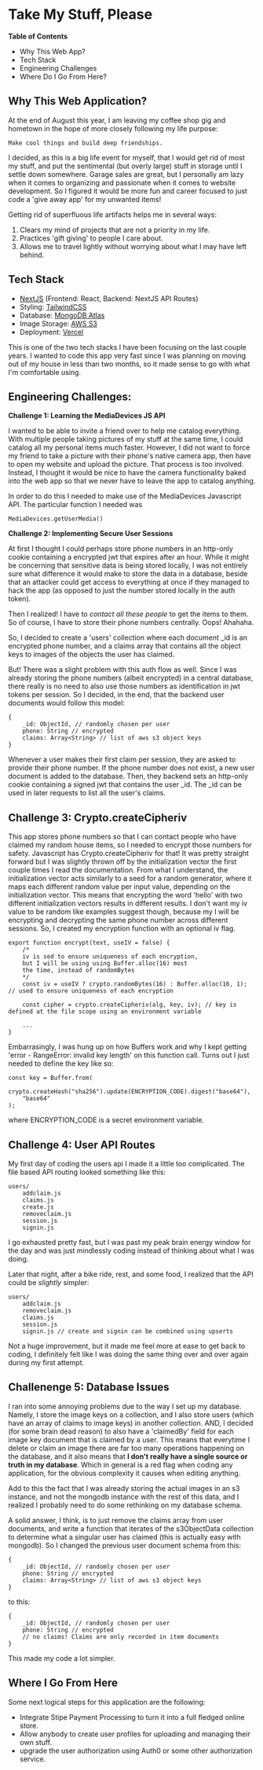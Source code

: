 # Take My Stuff, Please

**Table of Contents**

- Why This Web App?
- Tech Stack
- Engineering Challenges
- Where Do I Go From Here?

## Why This Web Application?

At the end of August this year, I am leaving my coffee shop gig and hometown in the hope of more closely following my life purpose:

    Make cool things and build deep friendships.

I decided, as this is a big life event for myself, that I would get rid of most my stuff, and put the sentimental (but overly large) stuff in storage until I settle down somewhere. Garage sales are great, but I personally am lazy when it comes to organizing and passionate when it comes to website development. So I figured it would be more fun and career focused to just code a 'give away app' for my unwanted items!

Getting rid of superfluous life artifacts helps me in several ways:

1. Clears my mind of projects that are not a priority in my life.
2. Practices 'gift giving' to people I care about.
3. Allows me to travel lightly without worrying about what I may have left behind.

## Tech Stack

- [NextJS](https://nextjs.org/) (Frontend: React, Backend: NextJS API Routes)
- Styling: [TailwindCSS](https://tailwindcss.com/)
- Database: [MongoDB Atlas](https://www.mongodb.com/)
- Image Storage: [AWS S3](https://aws.amazon.com/pm/serv-s3/)
- Deployment: [Vercel](https://vercel.com/)

This is one of the two tech stacks I have been focusing on the last couple years. I wanted to code this app very fast since I was planning on moving out of my house in less than two months, so it made sense to go with what I'm comfortable using.

## Engineering Challenges:

**Challenge 1: Learning the MediaDevices JS API**

I wanted to be able to invite a friend over to help me catalog everything. With multiple people taking pictures of my stuff at the same time, I could catalog all my personal items much faster. However, I did not want to force my friend to take a picture with their phone's native camera app, then have to open my website and upload the picture. That process is too involved. Instead, I thought it would be nice to have the camera functionality baked into the web app so that we never have to leave the app to catalog anything.

In order to do this I needed to make use of the MediaDevices Javascript API. The particular function I needed was

    MediaDevices.getUserMedia()

**Challenge 2: Implementing Secure User Sessions**

At first I thought I could perhaps store phone numbers in an http-only cookie containing a encrypted jwt that expires after an hour. While it might be concerning that sensitive data is being stored locally, I was not entirely sure what difference it would make to store the data in a database, beside that an attacker could get access to everything at once if they managed to hack the app (as opposed to just the number stored locally in the auth token).

Then I realized! I have to _contact all these people_ to get the items to them. So of course, I have to store their phone numbers centrally. Oops! Ahahaha.

So, I decided to create a 'users' collection where each document \_id is an encrypted phone number, and a claims array that contains all the object keys to images of the objects the user has claimed.

But! There was a slight problem with this auth flow as well. Since I was already storing the phone numbers (albeit encrypted) in a central database, there really is no need to also use those numbers as identification in jwt tokens per session. So I decided, in the end, that the backend user documents would follow this model:

    {
        _id: ObjectId, // randomly chosen per user
        phone: String // encrypted
        claims: Array<String> // list of aws s3 object keys
    }

Whenever a user makes their first claim per session, they are asked to provide their phone number. If the phone number does not exist, a new user document is added to the database. Then, they backend sets an http-only cookie containing a signed jwt that contains the user \_id. The \_id can be used in later requests to list all the user's claims.

## Challenge 3: Crypto.createCipheriv

This app stores phone numbers so that I can contact people who have claimed my random house items, so I needed to encrypt those numbers for safety. Javascript has Crypto.createCipheriv for that! It was pretty straight forward but I was slightly thrown off by the initialization vector the first couple times I read the documentation. From what I understand, the initialization vector acts similarly to a seed for a random generator, where it maps each different random value per input value, depending on the initialization vector. This means that encrypting the word 'hello' with two different initialization vectors results in different results. I don't want my iv value to be random like examples suggest though, because my I will be encrypting and decrypting the same phone number across different sessions. So, I created my encryption function with an optional iv flag.

    export function encrypt(text, useIV = false) {
        /*
        iv is sed to ensure uniqueness of each encryption,
        but I will be using using Buffer.alloc(16) most
        the time, instead of randomBytes
        */
        const iv = useIV ? crypto.randomBytes(16) : Buffer.alloc(16, 1); // used to ensure uniqueness of each encryption

        const cipher = crypto.createCipheriv(alg, key, iv); // key is defined at the file scope using an environment variable

        ...
    }

Embarrasingly, I was hung up on how Buffers work and why I kept getting 'error - RangeError: invalid key length' on this function call. Turns out I just needed to define the key like so:

    const key = Buffer.from(
        crypto.createHash("sha256").update(ENCRYPTION_CODE).digest("base64"),
        "base64"
    );

where ENCRYPTION_CODE is a secret environment variable.

## Challenge 4: User API Routes

My first day of coding the users api I made it a little too complicated. The file based API routing looked something like this:

    users/
        addclaim.js
        claims.js
        create.js
        removeclaim.js
        session.js
        signin.js

I go exhausted pretty fast, but I was past my peak brain energy window for the day and was just mindlessly coding instead of thinking about what I was doing.

Later that night, after a bike ride, rest, and some food, I realized that the API could be _slightly_ simpler:

    users/
        addclaim.js
        removeclaim.js
        claims.js
        session.js
        signin.js // create and signin can be combined using upserts

Not a huge improvement, but it made me feel more at ease to get back to coding, I definitely felt like I was doing the same thing over and over again during my first attempt.

## Challenenge 5: Database Issues

I ran into some annoying problems due to the way I set up my database. Namely, I store the image keys on a collection, and I also store users (which have an array of claims to image keys) in another collection. AND, I decided (for some brain dead reason) to also have a 'claimedBy' field for each image key document that is claimed by a user. This means that everytime I delete or claim an image there are far too many operations happening on the database, and it also means that **I don't really have a single source or truth in my database**. Which in general is a red flag when coding any application, for the obvious complexity it causes when editing anything.

Add to this the fact that I was already storing the actual images in an s3 instance, and not the mongodb instance with the rest of this data, and I realized I probably need to do some rethinking on my database schema.

A solid answer, I think, is to just remove the claims array from user documents, and write a function that iterates of the s3ObjectData collection to determine what a singular user has claimed (this is actually easy with mongodb). So I changed the previous user document schema from this:

    {
        _id: ObjectId, // randomly chosen per user
        phone: String // encrypted
        claims: Array<String> // list of aws s3 object keys
    }

to this:

    {
        _id: ObjectId, // randomly chosen per user
        phone: String // encrypted
        // no claims! Claims are only recorded in item documents
    }

This made my code a lot simpler.

## Where I Go From Here

Some next logical steps for this application are the following:

- Integrate Stipe Payment Processing to turn it into a full fledged online store.
- Allow anybody to create user profiles for uploading and managing their own stuff.
- upgrade the user authorization using Auth0 or some other authorization service.

